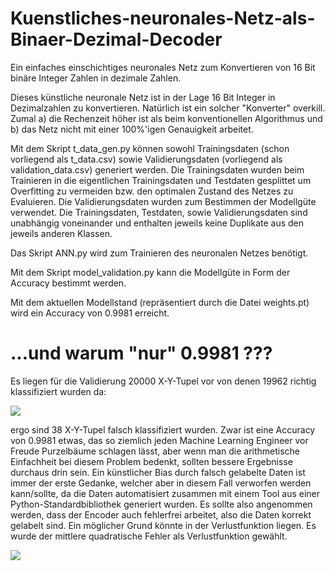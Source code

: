 # Kuenstliches-neuronales-Netz-als-Binaer-Dezimal-Decoder
Ein einfaches einschichtiges neuronales Netz zum Konvertieren von 16 Bit binäre Integer Zahlen in dezimale Zahlen.

Dieses künstliche neuronale Netz ist in der Lage 16 Bit Integer in Dezimalzahlen zu konvertieren.
Natürlich ist ein solcher "Konverter" overkill. Zumal a) die Rechenzeit höher ist als beim konventionellen Algorithmus und b) das Netz nicht mit einer 100%'igen Genauigkeit arbeitet. 

Mit dem Skript t_data_gen.py können sowohl Trainingsdaten (schon vorliegend als t_data.csv) sowie Validierungsdaten (vorliegend als validation_data.csv) generiert werden. Die Trainingsdaten wurden beim Trainieren in die eigentlichen Trainingsdaten und Testdaten gesplittet um Overfitting zu vermeiden bzw. den optimalen Zustand des Netzes zu Evaluieren. Die Validierungsdaten wurden zum Bestimmen der Modellgüte verwendet.
Die Trainingsdaten, Testdaten, sowie Validierungsdaten sind unabhängig voneinander und enthalten jeweils keine Duplikate aus den jeweils anderen Klassen.

Das Skript ANN.py wird zum Trainieren des neuronalen Netzes benötigt.

Mit dem Skript model_validation.py kann die Modellgüte in Form der Accuracy bestimmt werden.

Mit dem aktuellen Modellstand (repräsentiert durch die Datei weights.pt) wird ein Accuracy von 0.9981 erreicht. 

# ...und warum "nur" 0.9981 ???

Es liegen für die Validierung 20000 X-Y-Tupel vor von denen 19962 richtig klassifiziert wurden da:

<img src="https://latex.codecogs.com/gif.latex?0.9981*20000=19962 " /> 

ergo sind 38 X-Y-Tupel falsch klassifiziert wurden. Zwar ist eine Accuracy von 0.9981 etwas, das so ziemlich jeden Machine Learning Engineer vor Freude Purzelbäume schlagen lässt, aber wenn man die arithmetische Einfachheit bei diesem Problem bedenkt, sollten bessere Ergebnisse durchaus drin sein. 
Ein künstlicher Bias durch falsch gelabelte Daten ist immer der erste Gedanke, welcher aber in diesem Fall verworfen werden kann/sollte, da die Daten
automatisiert zusammen mit einem Tool aus einer Python-Standardbibliothek generiert wurden. Es sollte also angenommen werden, dass der Encoder auch fehlerfrei arbeitet, also die Daten korrekt gelabelt sind. 
Ein möglicher Grund könnte in der Verlustfunktion liegen. Es wurde der mittlere quadratische Fehler als Verlustfunktion gewählt. 


<img src="https://latex.codecogs.com/gif.latex?err=\Sum{ i=1 }{ N }{ (y_{modell_{i}}-y_{real_{i}})^2 } " /> 


